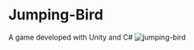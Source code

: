 # Jumping-Bird
A game developed with Unity and C#
![jumping-bird](https://github.com/OzlemMigfer/Jumping-Bird/assets/75341234/f54602c5-a957-443d-a527-ad3e46c5050b)
